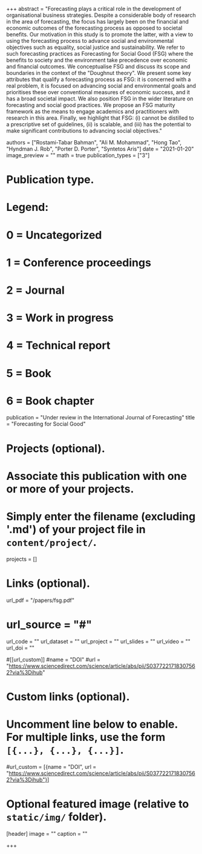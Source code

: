 +++
abstract = "Forecasting plays a critical role in the development of organisational business strategies. Despite a considerable body of research in the area of forecasting, the focus has largely been on the financial and economic outcomes of the forecasting process as opposed to societal benefits. Our motivation in this study is to promote the latter, with a view to using the forecasting process to advance social and environmental objectives such as equality, social justice and sustainability. We refer to such forecasting practices as Forecasting for Social Good (FSG) where the benefits to society and the environment take precedence over economic and financial outcomes. We conceptualise FSG and discuss its scope and boundaries in the context of the "Doughnut theory". We present some key attributes that qualify a forecasting process as FSG: it is concerned with a real problem, it is focused on advancing social and environmental goals and prioritises these over conventional measures of economic success, and it has a broad societal impact. We also position FSG in the wider literature on forecasting and social good practices. We propose an FSG maturity framework as the means to engage academics and practitioners with research in this area. Finally, we highlight that FSG: (i) cannot be distilled to a prescriptive set of guidelines, (ii) is scalable, and (iii) has the potential to make significant contributions to advancing social objectives."

authors = ["Rostami-Tabar Bahman", "Ali M. Mohammad", "Hong Tao", "Hyndman J. Rob", "Porter D. Porter", "Syntetos Aris"]
date = "2021-01-20"
image_preview = ""
math = true
publication_types = ["3"]
# Publication type.
# Legend:
# 0 = Uncategorized
# 1 = Conference proceedings
# 2 = Journal
# 3 = Work in progress
# 4 = Technical report
# 5 = Book
# 6 = Book chapter
publication = "Under review in the International Journal of Forecasting"
title = "Forecasting for Social Good"
# Projects (optional).
#   Associate this publication with one or more of your projects.
#   Simply enter the filename (excluding '.md') of your project file in `content/project/`.
projects = []

# Links (optional).
url_pdf = "/papers/fsg.pdf"
# url_source = "#"
url_code = ""
url_dataset = ""
url_project = ""
url_slides = ""
url_video = ""
url_doi = ""

#[[url_custom]]
#name = "DOI"
#url = "https://www.sciencedirect.com/science/article/abs/pii/S0377221718307562?via%3Dihub"


# Custom links (optional).
#   Uncomment line below to enable. For multiple links, use the form `[{...}, {...}, {...}]`.
#url_custom = [{name = "DOI", url = "https://www.sciencedirect.com/science/article/abs/pii/S0377221718307562?via%3Dihub"}]


# Optional featured image (relative to `static/img/` folder).
[header]
image = ""
caption = ""

+++